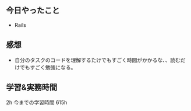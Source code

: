 ## 今日やったこと

- Rails

## 感想

- 自分のタスクのコードを理解するたけでもすごく時間がかかるな、、読むだけでもすごく勉強になる。

## 学習&実務時間

2h
今までの学習時間 615h
